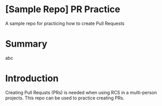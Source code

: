 # [Sample Repo] PR Practice
A sample repo for practicing how to create Pull Requests

# Summary
abc

# Introduction
Creating Pull Requsts (PRs) is needed when using RCS in a multi-person projects. This repo can be used to practice creating PRs.

